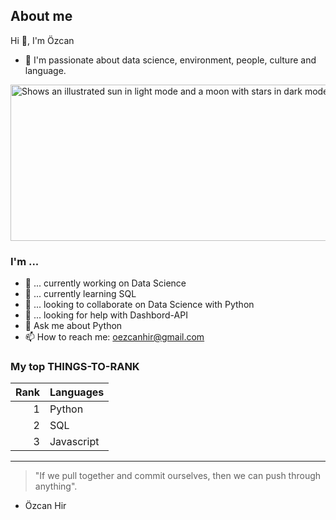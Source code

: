  ## About me
 

<!-- TO DO: add more details about me later -->


 Hi 👋, I'm Özcan
- 🥰 I'm passionate about data science, environment, people, culture and language.
<picture>
  <source media="(prefers-color-scheme: dark)" srcset="https://cdn.pixabay.com/photo/2014/10/29/12/07/robot-507811_960_720.jpg">
  <source media="(prefers-color-scheme: light)" srcset="https://cdn.pixabay.com/photo/2014/10/29/12/07/robot-507811_960_720.jpg">
  <img alt="Shows an illustrated sun in light mode and a moon with stars in dark mode."https://cdn.pixabay.com/photo/2014/10/29/12/07/robot-507811_960_720.jpg" width="700" height="250">
</picture>



### I'm ...

- 🔭 ...  currently working on Data Science
- 🌱 ...  currently learning SQL
- 👯 ...  looking to collaborate on Data Science with Python
- 🤔 ...  looking for help with Dashbord-API
- 💬 Ask me about Python
- 📫 How to reach me: oezcanhir@gmail.com




### My top THINGS-TO-RANK

| Rank | Languages |
|-----:|-----------|
|     1| Python    |
|     2| SQL       |
|     3| Javascript|

---
>  "If we pull together and commit ourselves, then we can push through anything".
- Özcan Hir
</details>
